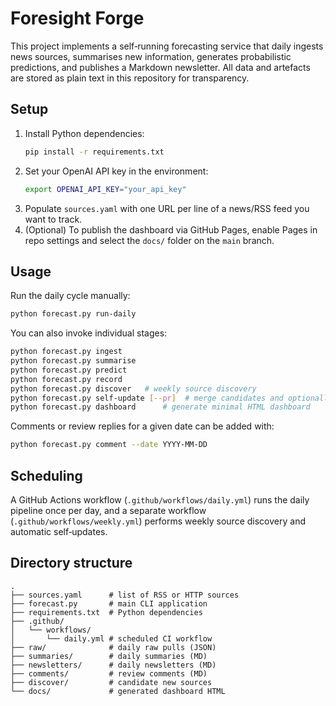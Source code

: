 # Foresight Forge

This project implements a self‑running forecasting service that daily ingests news sources,
summarises new information, generates probabilistic predictions, and publishes a Markdown
newsletter. All data and artefacts are stored as plain text in this repository for transparency.

## Setup

1. Install Python dependencies:
   ```bash
   pip install -r requirements.txt
   ```
2. Set your OpenAI API key in the environment:
   ```bash
   export OPENAI_API_KEY="your_api_key"
   ```
3. Populate `sources.yaml` with one URL per line of a news/RSS feed you want to track.
4. (Optional) To publish the dashboard via GitHub Pages, enable Pages in repo settings and select the `docs/` folder on the `main` branch.

## Usage

Run the daily cycle manually:
```bash
python forecast.py run-daily
```

You can also invoke individual stages:
```bash
python forecast.py ingest
python forecast.py summarise
python forecast.py predict
python forecast.py record
python forecast.py discover   # weekly source discovery
python forecast.py self-update [--pr]  # merge candidates and optionally open a PR
python forecast.py dashboard      # generate minimal HTML dashboard
```

Comments or review replies for a given date can be added with:
```bash
python forecast.py comment --date YYYY-MM-DD
```

## Scheduling

A GitHub Actions workflow (`.github/workflows/daily.yml`) runs the daily pipeline once per day,
and a separate workflow (`.github/workflows/weekly.yml`) performs weekly source discovery
and automatic self‑updates.

## Directory structure

```plain
.
├── sources.yaml      # list of RSS or HTTP sources
├── forecast.py       # main CLI application
├── requirements.txt  # Python dependencies
├── .github/
│   └── workflows/
│       └── daily.yml # scheduled CI workflow
├── raw/              # daily raw pulls (JSON)
├── summaries/        # daily summaries (MD)
├── newsletters/      # daily newsletters (MD)
├── comments/         # review comments (MD)
├── discover/         # candidate new sources
└── docs/             # generated dashboard HTML
```
